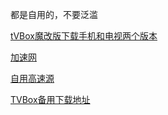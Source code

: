 都是自用的，不要泛滥

<a href="https://pan.quark.cn/s/bd6555aeebf9">tVBox魔改版下载手机和电视两个版本</a>

<a href="https://ghproxy.com/">加速网</a>

<a href="https://ghproxy.com/https://raw.githubusercontent.com/mullvip/TVBox/main/tvbox.json">自用高速源</a>

<a href="https://wwgt.lanzoum.com/b02w6tsoh">TVBox备用下载地址</a>
